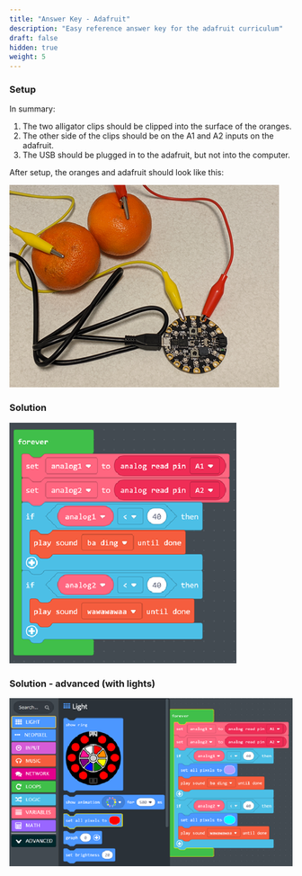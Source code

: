 ```yaml
---
title: "Answer Key - Adafruit"
description: "Easy reference answer key for the adafruit curriculum"
draft: false
hidden: true
weight: 5
---
```


### Setup
In summary:
1. The two alligator clips should be clipped into the surface of the oranges. 
2. The other side of the clips should be on the A1 and A2 inputs on the adafruit. 
3. The USB should be plugged in to the adafruit, but not into the computer. 

After setup, the oranges and adafruit should look like this: 

![Cannot load image](img/setupOverview.png?classes=border,shadow)

### Solution
![Cannot load image](img/adafruit-basic-solution.png?classes=border,shadow)

### Solution - advanced (with lights)
![Cannot load image](img/adafruit-complex-solution.png?classes=border,shadow)

